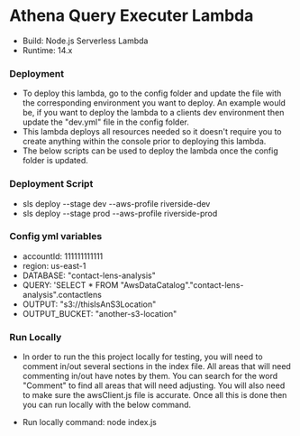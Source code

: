 

# Athena Query Executer Lambda
- Build: Node.js Serverless Lambda
- Runtime: 14.x

### Deployment
- To deploy this lambda, go to the config folder and update the file with the corresponding environment you want to deploy.  An example would be, if you want to deploy the lambda to a clients dev environment then update the "dev.yml" file in the config folder.  
- This lambda deploys all resources needed so it doesn't require you to create anything within the console prior to deploying this lambda.
- The below scripts can be used to deploy the lambda once the config folder is updated.  

### Deployment Script
- sls deploy --stage dev --aws-profile riverside-dev
- sls deploy --stage prod --aws-profile riverside-prod

### Config yml variables
- accountId: 111111111111
- region: us-east-1
- DATABASE: "contact-lens-analysis"
- QUERY: 'SELECT * FROM "AwsDataCatalog"."contact-lens-analysis".contactlens
- OUTPUT: "s3://thisIsAnS3Location"
- OUTPUT_BUCKET: "another-s3-location"

### Run Locally
- In order to run the this project locally for testing, you will need to comment in/out several sections in the index file.  All areas that will need commenting in/out have notes by them.  You can search for the word "Comment" to find all areas that will need adjusting.  You will also need to make sure the awsClient.js file is accurate.  Once all this is done then you can run locally with the below command.

- Run locally command: node index.js
